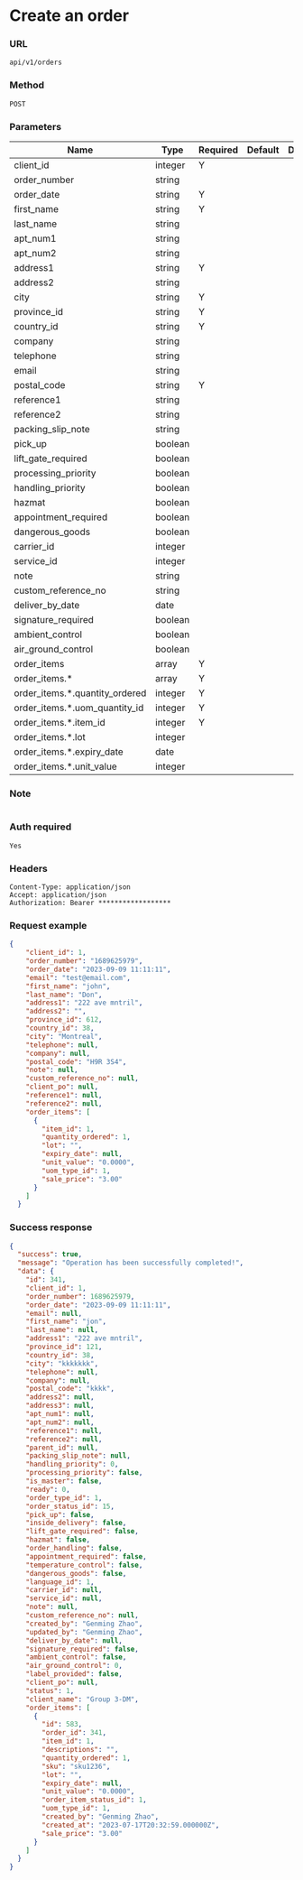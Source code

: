# Create an order

### URL

```text
api/v1/orders
```

### Method

```text
POST
```

### Parameters

| Name                           | Type    | Required | Default | Description |
|--------------------------------|---------|----------|---------|-------------|
| client_id                      | integer | Y        |         |             |
| order_number                   | string  |          |         |             |
| order_date                     | string  | Y        |         |             |
| first_name                     | string  | Y        |         |             |
| last_name                      | string  |          |         |             |
| apt_num1                       | string  |          |         |             |
| apt_num2                       | string  |          |         |             |
| address1                       | string  | Y        |         |             |
| address2                       | string  |          |         |             |
| city                           | string  | Y        |         |             |
| province_id                    | string  | Y        |         |             |
| country_id                     | string  | Y        |         |             |
| company                        | string  |          |         |             |
| telephone                      | string  |          |         |             |
| email                          | string  |          |         |             |
| postal_code                    | string  | Y        |         |             |
| reference1                     | string  |          |         |             |
| reference2                     | string  |          |         |             |
| packing_slip_note              | string  |          |         |             |
| pick_up                        | boolean |          |         |             |
| lift_gate_required             | boolean |          |         |             |
| processing_priority            | boolean |          |         |             |
| handling_priority              | boolean |          |         |             |
| hazmat                         | boolean |          |         |             |
| appointment_required           | boolean |          |         |             |
| dangerous_goods                | boolean |          |         |             |
| carrier_id                     | integer |          |         |             |
| service_id                     | integer |          |         |             |
| note                           | string  |          |         |             |
| custom_reference_no            | string  |          |         |             |
| deliver_by_date                | date    |          |         |             |
| signature_required             | boolean |          |         |             |
| ambient_control                | boolean |          |         |             |
| air_ground_control             | boolean |          |         |             |
| order_items                    | array   | Y        |         |             |
| order_items.*                  | array   | Y        |         |             |
| order_items.*.quantity_ordered | integer | Y        |         |             |
| order_items.*.uom_quantity_id  | integer | Y        |         |             |
| order_items.*.item_id          | integer | Y        |         |             |
| order_items.*.lot              | integer |          |         |             |
| order_items.*.expiry_date      | date    |          |         |             |
| order_items.*.unit_value       | integer |          |         |             |

### Note
```text

```

### Auth required

```text
Yes
```

### Headers

```text
Content-Type: application/json
Accept: application/json
Authorization: Bearer ******************
```

### Request example

```json
{
    "client_id": 1,
    "order_number": "1689625979",
    "order_date": "2023-09-09 11:11:11",
    "email": "test@email.com",
    "first_name": "john",
    "last_name": "Don",
    "address1": "222 ave mntril",
    "address2": "",
    "province_id": 612,
    "country_id": 38,
    "city": "Montreal",
    "telephone": null,
    "company": null,
    "postal_code": "H9R 3S4",
    "note": null,
    "custom_reference_no": null,
    "client_po": null,
    "reference1": null,
    "reference2": null,
    "order_items": [
      {
        "item_id": 1,
        "quantity_ordered": 1,
        "lot": "",
        "expiry_date": null,
        "unit_value": "0.0000",
        "uom_type_id": 1,
        "sale_price": "3.00"
      }
    ]
  }
```

### Success response


```json
{
  "success": true,
  "message": "Operation has been successfully completed!",
  "data": {
    "id": 341,
    "client_id": 1,
    "order_number": 1689625979,
    "order_date": "2023-09-09 11:11:11",
    "email": null,
    "first_name": "jon",
    "last_name": null,
    "address1": "222 ave mntril",
    "province_id": 121,
    "country_id": 38,
    "city": "kkkkkkk",
    "telephone": null,
    "company": null,
    "postal_code": "kkkk",
    "address2": null,
    "address3": null,
    "apt_num1": null,
    "apt_num2": null,
    "reference1": null,
    "reference2": null,
    "parent_id": null,
    "packing_slip_note": null,
    "handling_priority": 0,
    "processing_priority": false,
    "is_master": false,
    "ready": 0,
    "order_type_id": 1,
    "order_status_id": 15,
    "pick_up": false,
    "inside_delivery": false,
    "lift_gate_required": false,
    "hazmat": false,
    "order_handling": false,
    "appointment_required": false,
    "temperature_control": false,
    "dangerous_goods": false,
    "language_id": 1,
    "carrier_id": null,
    "service_id": null,
    "note": null,
    "custom_reference_no": null,
    "created_by": "Genming Zhao",
    "updated_by": "Genming Zhao",
    "deliver_by_date": null,
    "signature_required": false,
    "ambient_control": false,
    "air_ground_control": 0,
    "label_provided": false,
    "client_po": null,
    "status": 1,
    "client_name": "Group 3-DM",
    "order_items": [
      {
        "id": 583,
        "order_id": 341,
        "item_id": 1,
        "descriptions": "",
        "quantity_ordered": 1,
        "sku": "sku1236",
        "lot": "",
        "expiry_date": null,
        "unit_value": "0.0000",
        "order_item_status_id": 1,
        "uom_type_id": 1,
        "created_by": "Genming Zhao",
        "created_at": "2023-07-17T20:32:59.000000Z",
        "sale_price": "3.00"
      }
    ]
  }
}
```